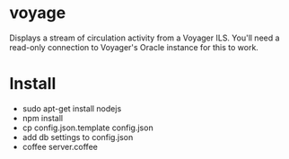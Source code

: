 voyage
======

Displays a stream of circulation activity from a Voyager ILS. You'll 
need a read-only connection to Voyager's Oracle instance for this to work.

Install
=======

* sudo apt-get install nodejs
* npm install
* cp config.json.template config.json
* add db settings to config.json
* coffee server.coffee
